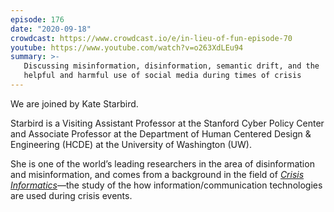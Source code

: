 ```yaml
---
episode: 176
date: "2020-09-18"
crowdcast: https://www.crowdcast.io/e/in-lieu-of-fun-episode-70
youtube: https://www.youtube.com/watch?v=o263XdLEu94
summary: >-
   Discussing misinformation, disinformation, semantic drift, and the
   helpful and harmful use of social media during times of crisis
---
```

We are joined by Kate Starbird.

Starbird is a Visiting Assistant Professor at the Stanford Cyber Policy Center
and Associate Professor at the Department of Human Centered Design &
Engineering (HCDE) at the University of Washington (UW).

She is one of the world’s leading researchers in the area of disinformation and
misinformation, and comes from a background in the field of [*Crisis
Informatics*][ci]—the study of the how information/communication technologies
are used during crisis events.

[ci]: https://science.sciencemag.org/content/353/6296/224
